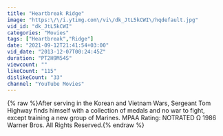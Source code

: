```yaml
---
title: "Heartbreak Ridge"
image: "https:\/\/i.ytimg.com\/vi\/dk_JtL5kCWI\/hqdefault.jpg"
vid_id: "dk_JtL5kCWI"
categories: "Movies"
tags: ["Heartbreak","Ridge"]
date: "2021-09-12T21:41:54+03:00"
vid_date: "2013-12-07T00:24:45Z"
duration: "PT2H9M54S"
viewcount: ""
likeCount: "115"
dislikeCount: "33"
channel: "YouTube Movies"
---
```

{% raw %}After serving in the Korean and Vietnam Wars,  Sergeant Tom Highway finds himself with a collection of medals and no war to fight, except training a new group of Marines. MPAA Rating: NOTRATED  Ω 1986 Warner Bros. All Rights Reserved.{% endraw %}
